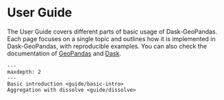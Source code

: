 # User Guide

The User Guide covers different parts of basic usage of Dask-GeoPandas. Each page focuses on a single topic and outlines how it is implemented in Dask-GeoPandas, with reproducible examples. You can also check the documentation of [GeoPandas](https://geopandas.org)
and [Dask](https://dask.org).

```{toctree}
---
maxdepth: 2
---
Basic introduction <guide/basic-intro>
Aggregation with dissolve <guide/dissolve>
```
